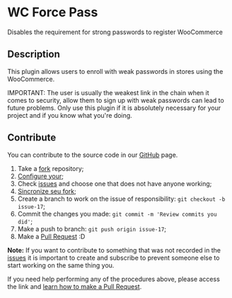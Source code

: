 # WC Force Pass #

Disables the requirement for strong passwords to register WooCommerce

## Description ##

This plugin allows users to enroll with weak passwords in stores using the WooCommerce.

IMPORTANT: The user is usually the weakest link in the chain when it comes to security, allow them to sign up with weak passwords can lead to future problems. Only use this plugin if it is absolutely necessary for your project and if you know what you're doing.

## Contribute ##

You can contribute to the source code in our [GitHub](https://github.com/leobaiano/wc-force-pass) page.

1. Take a [fork](https://help.github.com/articles/fork-a-repo/) repository;
3. [Configure your](https://help.github.com/articles/configuring-a-remote-for-a-fork/);
2. Check [issues](https://github.com/WordPressBeloHorizonte/horizon-theme/issues) and choose one that does not have anyone working;
4. [Sincronize seu fork](https://help.github.com/articles/syncing-a-fork/);
2. Create a branch to work on the issue of responsibility: `git checkout -b issue-17`;
3. Commit the changes you made: `git commit -m 'Review commits you did'`;
4. Make a push to branch: `git push origin issue-17`;
5. Make a [Pull Request](https://help.github.com/articles/using-pull-requests/) :D

**Note:** If you want to contribute to something that was not recorded in the [issues](https://github.com/leobaiano/wc-force-pass/issues) it is important to create and subscribe to prevent someone else to start working on the same thing you.

If you need help performing any of the procedures above, please access the link and [learn how to make a Pull Request](https://help.github.com/articles/creating-a-pull-request/).

